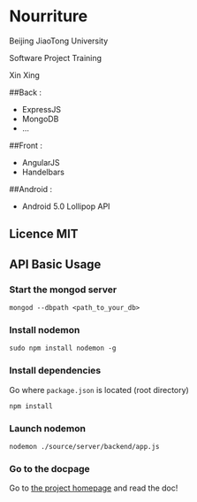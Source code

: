 # Nourriture

Beijing JiaoTong University

Software Project Training

Xin Xing

##Back : 

- ExpressJS
- MongoDB
- ...

##Front : 

- AngularJS
- Handelbars

##Android :

- Android 5.0 Lollipop API


## Licence MIT

## API Basic Usage
### Start the mongod server
```Shell
mongod --dbpath <path_to_your_db>
```
### Install nodemon
```Shell
sudo npm install nodemon -g
```

### Install dependencies
Go where `package.json` is located (root directory)
```Shell
npm install
```

### Launch nodemon
```Shell
nodemon ./source/server/backend/app.js
```
### Go to the docpage
Go to [the project homepage](http://127.0.0.1:8000/) and read the doc!
